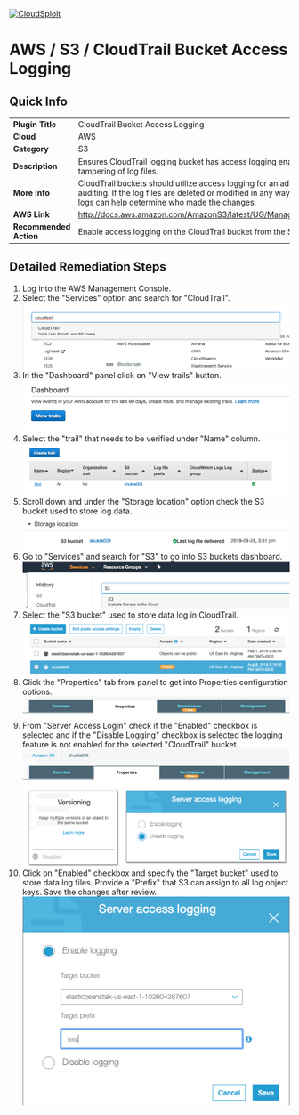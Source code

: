 [![CloudSploit](https://cloudsploit.com/img/logo-new-big-text-100.png "CloudSploit")](https://cloudsploit.com)

# AWS / S3 / CloudTrail Bucket Access Logging

## Quick Info

| | |
|-|-|
| **Plugin Title** | CloudTrail Bucket Access Logging |
| **Cloud** | AWS |
| **Category** | S3 |
| **Description** | Ensures CloudTrail logging bucket has access logging enabled to detect tampering of log files. |
| **More Info** | CloudTrail buckets should utilize access logging for an additional layer of auditing. If the log files are deleted or modified in any way, the additional access logs can help determine who made the changes. |
| **AWS Link** | http://docs.aws.amazon.com/AmazonS3/latest/UG/ManagingBucketLogging.html |
| **Recommended Action** | Enable access logging on the CloudTrail bucket from the S3 console. |

## Detailed Remediation Steps
1. Log into the AWS Management Console.
2. Select the "Services" option and search for "CloudTrail".</br><img src="/resources/aws/s3/cloudtrail-bucket-access-logging/step2.png"/>
3. In the "Dashboard" panel click on "View trails" button.</br> <img src="/resources/aws/s3/cloudtrail-bucket-access-logging/step3.png"/>
4. Select the "trail" that needs to be verified under "Name" column.</br><img src="/resources/aws/s3/cloudtrail-bucket-access-logging/step4.png"/>
5. Scroll down and under the "Storage location" option check the S3 bucket used to store log data.</br><img src="/resources/aws/s3/cloudtrail-bucket-access-logging/step5.png"/>
6. Go to "Services" and search for "S3" to go into S3 buckets dashboard.</br><img src="/resources/aws/s3/cloudtrail-bucket-access-logging/step6.png"/>
7. Select the "S3 bucket" used to store data log in CloudTrail.</br><img src="/resources/aws/s3/cloudtrail-bucket-access-logging/step7.png"/>
8. Click the "Properties" tab from panel to get into Properties configuration options.</br><img src="/resources/aws/s3/cloudtrail-bucket-access-logging/step8.png"/>
9. From "Server Access Login" check if the "Enabled" checkbox is selected and if the "Disable Logging" checkbox is selected the logging feature is not enabled for the selected "CloudTrail" bucket.</br><img src="/resources/aws/s3/cloudtrail-bucket-access-logging/step9.png"/>
10. Click on "Enabled" checkbox and specify the "Target bucket" used to store data log files. Provide a "Prefix" that S3 can assign to all log object keys. Save the changes after review. </br> <img src="/resources/aws/s3/cloudtrail-bucket-access-logging/step10.png"/>
